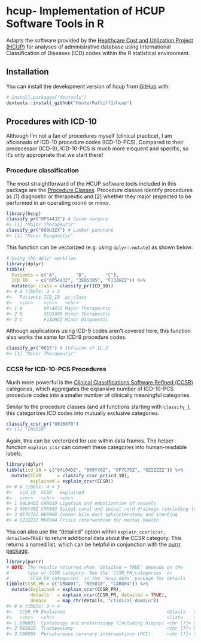 
<!-- README.md is generated from README.Rmd. Please edit that file -->

# hcup- Implementation of HCUP Software Tools in R

<!-- badges: start -->

<!-- badges: end -->

Adapts the software provided by the [Healthcare Cost and Utilization
Project (HCUP)](https://www.hcup-us.ahrq.gov/tools_software.jsp) for
analyses of administrative database using International Classification
of Diseases (ICD) codes within the R statistical environment.

## Installation

You can install the development version of hcup from
[GitHub](https://github.com/) with:

``` r
# install.packages("devtools")
devtools::install_github("HunterRatliff1/hcup")
```

## Procedures with ICD-10

Although I’m not a fan of procedures myself (clinical practice), I am
aficionado of ICD-10 procedure codes (ICD-10-PCS). Compared to their
predecessor (ICD-9), ICD-10-PCS is much more eloquent and specific, so
it’s only appropriate that we start there\!

### Procedure classification

The most straightforward of the HCUP software tools included in this
package are the [Procedure
Classes](https://www.hcup-us.ahrq.gov/toolssoftware/procedureicd10/procedure_icd10.jsp).
Procedure classes identify procedures as \[1\] diagnostic or therapeutic
and \[2\] whether they major (expected to be performed in an operating
room) or minor.

``` r
library(hcup)
classify_pr("0PS443Z") # Spine surgery
#> [1] "Major Therapeutic"
classify_pr("009U3ZX") # Lumbar puncture
#> [1] "Minor Diagnostic"
```

This function can be vectorized (e.g. using `dplyr::mutate`) as shown
below:

``` r
# Using the dplyr workflow
library(dplyr)
tibble(
  Patients = c("A",       "B",       "C"),
  ICD_10   = c("0PS443Z", "3E05305", "F13ZHZZ")) %>%
  mutate(pr_class = classify_pr(ICD_10))
#> # A tibble: 3 × 3
#>   Patients ICD_10  pr_class         
#>   <chr>    <chr>   <chr>            
#> 1 A        0PS443Z Major Therapeutic
#> 2 B        3E05305 Minor Therapeutic
#> 3 C        F13ZHZZ Minor Diagnostic
```

Although applications using ICD-9 codes aren’t covered here, this
function also works the same for ICD-9 procedure codes.

``` r
classify_pr("0015") # Infusion of IL-2
#> [1] "Minor Therapeutic"
```

### CCSR for ICD-10-PCS Procedures

Much more powerful is the [Clinical Classifications Software Refined
(CCSR)](https://www.hcup-us.ahrq.gov/toolssoftware/ccsr/prccsr.jsp)
categories, which aggregates the expansive number of ICD-10-PCS
procedure codes into a smaller number of clinically meaningful
categories.

Similar to the procedure classes (and all functions starting with
`classify_`), this categorizes ICD codes into mutually exclusive
categories.

``` r
classify_ccsr_pr("0016070")
#> [1] "CNS010"
```

Again, this can be vectorized for use within data frames. The helper
function `explain_ccsr` can convert these categories into human-readable
labels.

``` r
library(dplyr)
tibble(icd_10 = c("04L04DZ", "009Y40Z", "0F7C7DZ", "GZ2ZZZZ")) %>%
  mutate(CCSR      = classify_ccsr_pr(icd_10),
         explained = explain_ccsr(CCSR))
#> # A tibble: 4 × 3
#>   icd_10  CCSR   explained                                                      
#>   <chr>   <chr>  <chr>                                                          
#> 1 04L04DZ CAR010 Ligation and embolization of vessels                           
#> 2 009Y40Z CNS003 Spinal canal and spinal cord drainage (excluding lumbar punctu…
#> 3 0F7C7DZ HEP008 Common bile duct sphincterotomy and stenting                   
#> 4 GZ2ZZZZ MHT004 Crisis intervention for mental health
```

You can also use the “detailed” option within `explain_ccsr(ccsr,
detailed=TRUE)` to return additional data about the CCSR category. This
returns a named list, which can be helpful in conjunction with the
[purrr package](https://purrr.tidyverse.org/).

``` r
library(purrr)
# NOTE: The results returned when `detailed = TRUE` depends on the
#       type of CCSR category. See the `CCSR_PR_categories` or 
#       `CCSR_DX_categories` in the `hcup.data` package for details
tibble(CCSR_PR = c("URN001", "RES010", "CAR004")) %>%
  mutate(Explained = explain_ccsr(CCSR_PR),
         details   = explain_ccsr(CCSR_PR, detailed = TRUE),
         domain    = map_chr(details, "clinical_domain"))
#> # A tibble: 3 × 4
#>   CCSR_PR Explained                                      details   domain       
#>   <chr>   <chr>                                          <list>    <chr>        
#> 1 URN001  Cystoscopy and ureteroscopy (including biopsy) <chr [7]> Urinary Syst…
#> 2 RES010  Tracheostomy                                   <chr [7]> Respiratory …
#> 3 CAR004  Percutaneous coronary interventions (PCI)      <chr [7]> Cardiovascul…
```
